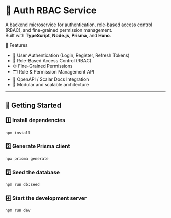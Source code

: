 # 🔐 Auth RBAC Service

A backend microservice for authentication, role-based access control (RBAC), and fine-grained permission management.  
Built with **TypeScript**, **Node.js**, **Prisma**, and **Hono**.

🧩 Features
- 🔑 User Authentication (Login, Register, Refresh Tokens)
- 🧠 Role-Based Access Control (RBAC)
- ⚙️ Fine-Grained Permissions
- 🗂️ Role & Permission Management API
- 🧾 OpenAPI / Scalar Docs Integration
- 🧱 Modular and scalable architecture

---

## 🚀 Getting Started

### 1️⃣ Install dependencies
```bash
npm install
```

### 2️⃣ Generate Prisma client
```bash
npx prisma generate
```

### 3️⃣ Seed the database
```bash
npm run db:seed
```

### 4️⃣ Start the development server
```bash
npm run dev
```

